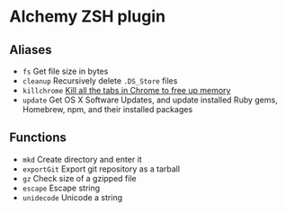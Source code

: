 # Alchemy ZSH plugin

## Aliases
* <code>fs</code> Get file size in bytes
* <code>cleanup</code> Recursively delete `.DS_Store` files
* <code>killchrome</code> [Kill all the tabs in Chrome to free up memory](http://www.commandlinefu.com/commands/view/402/exclude-grep-from-your-grepped-output-of-ps-alias-included-in-description)
* <code>update</code> Get OS X Software Updates, and update installed Ruby gems, Homebrew, npm, and their installed packages

## Functions
* <code>mkd</code> Create directory and enter it
* <code>exportGit</code> Export git repository as a tarball
* <code>gz</code> Check size of a gzipped file
* <code>escape</code> Escape string
* <code>unidecode</code> Unicode a string
